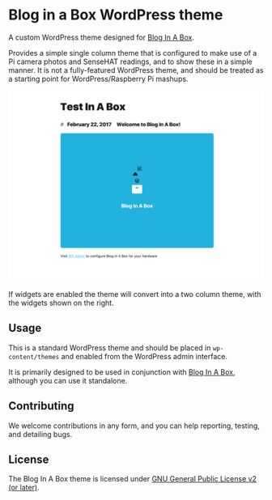 # Blog in a Box WordPress theme

A custom WordPress theme designed for [Blog In A Box](https://inabox.blog/).

Provides a simple single column theme that is configured to make use of a Pi camera photos and SenseHAT readings, and to show these in a simple manner. It is not a fully-featured WordPress theme, and should be treated as a starting point for WordPress/Raspberry Pi mashups.

![beautiful screenshot](screenshot.png)

If widgets are enabled the theme will convert into a two column theme, with the widgets shown on the right.

## Usage

This is a standard WordPress theme and should be placed in `wp-content/themes` and enabled from the WordPress admin interface.

It is primarily designed to be used in conjunction with [Blog In A Box](https://inabox.blog/), although you can use it standalone.

## Contributing

We welcome contributions in any form, and you can help reporting, testing, and detailing bugs.

## License

The Blog In A Box theme is licensed under [GNU General Public License v2 (or later)](./LICENSE.md).
